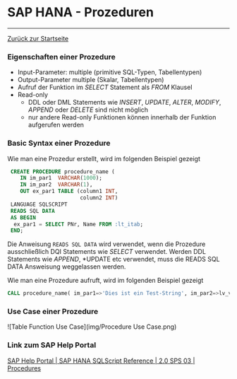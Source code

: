 # SAP HANA - Prozeduren
---

[Zurück zur Startseite](https://wolfgangzeller.github.io/ABAP-for-SAP-BW/)

### Eigenschaften einer Prozedure
- Input-Parameter: multiple (primitive SQL-Typen, Tabellentypen)
- Output-Parameter multiple (Skalar, Tabellentypen)
- Aufruf der Funktion im *SELECT* Statement als *FROM* Klausel
- Read-only
  - DDL oder DML Statements wie *INSERT*, *UPDATE*, *ALTER*, *MODIFY*, *APPEND* oder *DELETE* sind nicht möglich
  - nur andere Read-only Funktionen können innerhalb der Funktion aufgerufen werden

### Basic Syntax einer Prozedure
Wie man eine Prozedur erstellt, wird im folgenden Beispiel gezeigt
```sql
 CREATE PROCEDURE procedure_name (
    IN im_par1  VARCHAR(1000);
    IN im_par2  VARCHAR(1),
    OUT ex_par1 TABLE (column1 INT, 
                       column2 INT)
 LANGUAGE SQLSCRIPT
 READS SQL DATA
 AS BEGIN
  ex_par1 = SELECT PNr, Name FROM :lt_itab;
 END; 
 ```
Die Anweisung `READS SQL DATA` wird verwendet, wenn die Prozedure ausschließlich DQI Statements wie *SELECT* verwendet. Werden DDL Statements wie *APPEND*, *UPDATE etc verwendet, muss die READS SQL DATA Answeisung weggelassen werden.

Wie man eine Prozedure aufruft, wird im folgenden Beispiel gezeigt
```sql
CALL procedure_name( im_par1=>'Dies ist ein Test-String', im_par2=>lv_var1, ex_par1=>lt_itab2) 
```

### Use Case einer Prozedure
![Table Function Use Case](img/Procedure Use Case.png)

### Link zum SAP Help Portal
[SAP Help Portal | SAP HANA SQLScript Reference | 2.0 SPS 03 | Procedures](https://help.sap.com/viewer/de2486ee947e43e684d39702027f8a94/2.0.03/en-US/d43d91578c3b42b3bacfd89aacf0d62f.html)
